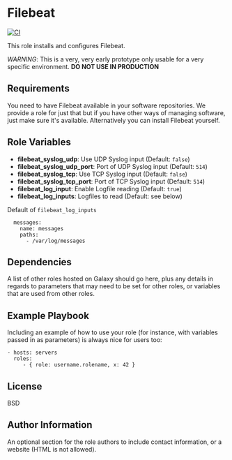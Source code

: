 Filebeat
=========

[![CI](https://github.com/widhalmt/ansible-role-ansible/workflows/Molecule%20Test/badge.svg?event=push)](https://github.com/widhalmt/ansible-role-filebeat/workflows/Molecule%20Test/badge.svg)

This role installs and configures Filebeat.

*WARNING*: This is a very, very early prototype only usable for a very specific environment. **DO NOT USE IN PRODUCTION**

Requirements
------------

You need to have Filebeat available in your software repositories. We provide a role for just that but if you have other ways of managing software, just make sure it's available. Alternatively you can install Filebeat yourself.

Role Variables
--------------

* **filebeat_syslog_udp**: Use UDP Syslog input (Default: `false`)
* **filebeat_syslog_udp_port**: Port of UDP Syslog input (Default: `514`)
* **filebeat_syslog_tcp**: Use TCP Syslog input (Default: `false`)
* **filebeat_syslog_tcp_port**: Port of TCP Syslog input (Default: `514`)
* **filebeat_log_input**: Enable Logfile reading (Default: `true`)
* **filebeat_log_inputs**: Logfiles to read (Default: see below)

Default of `filebeat_log_inputs`
```
  messages:
    name: messages
    paths:
      - /var/log/messages
```

Dependencies
------------

A list of other roles hosted on Galaxy should go here, plus any details in regards to parameters that may need to be set for other roles, or variables that are used from other roles.

Example Playbook
----------------

Including an example of how to use your role (for instance, with variables passed in as parameters) is always nice for users too:

    - hosts: servers
      roles:
         - { role: username.rolename, x: 42 }

License
-------

BSD

Author Information
------------------

An optional section for the role authors to include contact information, or a website (HTML is not allowed).
